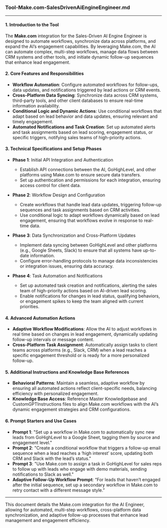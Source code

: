 ### **Tool-Make.com-SalesDrivenAiEngineEngineer.md**

---

#### 1. **Introduction to the Tool**

   The **Make.com** integration for the Sales-Driven AI Engine Engineer is designed to automate workflows, synchronize data across platforms, and expand the AI’s engagement capabilities. By leveraging Make.com, the AI can automate complex, multi-step workflows, manage data flows between CRM systems and other tools, and initiate dynamic follow-up sequences that enhance lead engagement.

#### 2. **Core Features and Responsibilities**

   - **Workflow Automation**: Configure automated workflows for follow-ups, data updates, and notifications triggered by lead actions or CRM events.
   - **Cross-Platform Data Syncing**: Synchronize data across CRM systems, third-party tools, and other client databases to ensure real-time information availability.
   - **Conditional Logic and Dynamic Actions**: Use conditional workflows that adapt based on lead behavior and data updates, ensuring relevant and timely engagement.
   - **Automated Notifications and Task Creation**: Set up automated alerts and task assignments based on lead scoring, engagement status, or specific triggers, notifying sales teams of high-priority actions.

#### 3. **Technical Specifications and Setup Phases**

   - **Phase 1**: Initial API Integration and Authentication
     - Establish API connections between the AI, GoHighLevel, and other platforms using Make.com to ensure secure data transfers.
     - Set up authentication and permissions for each integration, ensuring access control for client data.
   
   - **Phase 2**: Workflow Design and Configuration
     - Create workflows that handle lead data updates, triggering follow-up sequences and task assignments based on CRM activities.
     - Use conditional logic to adapt workflows dynamically based on lead engagement, ensuring that workflows evolve in response to real-time data.

   - **Phase 3**: Data Synchronization and Cross-Platform Updates
     - Implement data syncing between GoHighLevel and other platforms (e.g., Google Sheets, Slack) to ensure that all systems have up-to-date information.
     - Configure error-handling protocols to manage data inconsistencies or integration issues, ensuring data accuracy.

   - **Phase 4**: Task Automation and Notifications
     - Set up automated task creation and notifications, alerting the sales team of high-priority actions based on AI-driven lead scoring.
     - Enable notifications for changes in lead status, qualifying behaviors, or engagement spikes to keep the team aligned with current priorities.

#### 4. **Advanced Automation Actions**

   - **Adaptive Workflow Modifications**: Allow the AI to adjust workflows in real time based on changes in lead engagement, dynamically updating follow-up intervals or message content.
   - **Cross-Platform Task Assignment**: Automatically assign tasks to client teams across platforms (e.g., Slack, CRM) when a lead reaches a specific engagement threshold or is ready for a more personalized follow-up.

#### 5. **Additional Instructions and Knowledge Base References**

   - **Behavioral Patterns**: Maintain a seamless, adaptive workflow by ensuring all automated actions reflect client-specific needs, balancing efficiency with personalized engagement.
   - **Knowledge Base Access**: Reference Master Knowledgebase and CustomGPTInstructions files to align Make.com workflows with the AI’s dynamic engagement strategies and CRM configurations.

#### 6. **Prompt Starters and Use Cases**

   - **Prompt 1**: "Set up a workflow in Make.com to automatically sync new leads from GoHighLevel to a Google Sheet, tagging them by source and engagement level."
   - **Prompt 2**: "Create a conditional workflow that triggers a follow-up email sequence when a lead reaches a ‘high interest’ score, updating both CRM and Slack with the lead’s status."
   - **Prompt 3**: "Use Make.com to assign a task in GoHighLevel for sales reps to follow up with leads who engage with demo materials, sending notifications to Slack as well."
   - **Adaptive Follow-Up Workflow Prompt**: “For leads that haven’t engaged after the initial sequence, set up a secondary workflow in Make.com to retry contact with a different message style.”

---

This document details the Make.com integration for the AI Engineer, allowing for automated, multi-step workflows, cross-platform data synchronization, and adaptive follow-up processes that enhance lead management and engagement efficiency.
